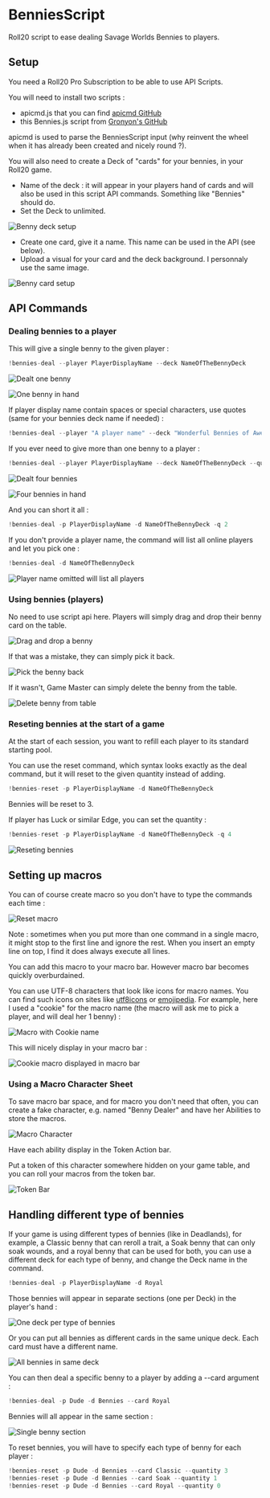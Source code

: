 # BenniesScript
Roll20 script to ease dealing Savage Worlds Bennies to players.

## Setup
You need a Roll20 Pro Subscription to be able to use API Scripts.

You will need to install two scripts :
* apicmd.js that you can find [apicmd GitHub](https://gist.github.com/goblinHordes/7424738)
* this Bennies.js script from [Gronyon's GitHub](https://github.com/gronyon/BenniesScript)

apicmd is used to parse the BenniesScript input (why reinvent the wheel when it has already been created and nicely round ?).

You will also need to create a Deck of "cards" for your bennies, in your Roll20 game.
* Name of the deck : it will appear in your players hand of cards and will also be used in this script API commands. Something like "Bennies" should do.
* Set the Deck to unlimited.

![Benny deck setup](doc-assets/benny-deck.png)

* Create one card, give it a name. This name can be used in the API (see below).
* Upload a visual for your card and the deck background. I personnaly use the same image.

![Benny card setup](doc-assets/benny-card.png)


## API Commands
### Dealing bennies to a player
This will give a single benny to the given player :
```javascript
!bennies-deal --player PlayerDisplayName --deck NameOfTheBennyDeck
```

![Dealt one benny](doc-assets/deal-1.png)

![One benny in hand](doc-assets/gronyon-hand-1.png)

If player display name contain spaces or special characters, use quotes (same for your bennies deck name if needed) :
```javascript
!bennies-deal --player "A player name" --deck "Wonderful Bennies of Awesome"
```

If you ever need to give more than one benny to a player :
```javascript
!bennies-deal --player PlayerDisplayName --deck NameOfTheBennyDeck --quantity 4
```

![Dealt four bennies](doc-assets/deal-4.png)

![Four bennies in hand](doc-assets/gronyon-hand-4.png)


And you can short it all :
```javascript
!bennies-deal -p PlayerDisplayName -d NameOfTheBennyDeck -q 2
```

If you don't provide a player name, the command will list all online players and let you pick one :
```javascript
!bennies-deal -d NameOfTheBennyDeck
```

![Player name omitted will list all players](doc-assets/omit-player-name.png)

### Using bennies (players)
No need to use script api here. Players will simply drag and drop their benny card on the table.

![Drag and drop a benny](doc-assets/drag-and-drop.png)

If that was a mistake, they can simply pick it back.

![Pick the benny back](doc-assets/oops.png)

If it wasn't, Game Master can simply delete the benny from the table.

![Delete benny from table](doc-assets/pick-it.png)


### Reseting bennies at the start of a game
At the start of each session, you want to refill each player to its standard starting pool.

You can use the reset command, which syntax looks exactly as the deal command, but it will reset to the given quantity instead of adding.
```javascript
!bennies-reset -p PlayerDisplayName -d NameOfTheBennyDeck
```
Bennies will be reset to 3.

If player has Luck or similar Edge, you can set the quantity :
```javascript
!bennies-reset -p PlayerDisplayName -d NameOfTheBennyDeck -q 4
```

![Reseting bennies](doc-assets/benny-reset-4.png)

## Setting up macros

You can of course create macro so you don't have to type the commands each time :

![Reset macro](doc-assets/simple-macro.png)

Note : sometimes when you put more than one command in a single macro, it might stop to the first line and ignore the rest. When you insert an empty line on top, I find it does always execute all lines.

You can add this macro to your macro bar. However macro bar becomes quickly overburdained.

You can use UTF-8 characters that look like icons for macro names. You can find such icons on sites like [utf8icons](https://www.utf8icons.com/subsets/miscellaneous-symbols-and-pictographs/100) or [emojipedia](https://emojipedia.org/). For example, here I used a "cookie" for the macro name (the macro will ask me to pick a player, and will deal her 1 benny) :

![Macro with Cookie name](doc-assets/macro-with-utf8-icons.png)

This will nicely display in your macro bar :

![Cookie macro displayed in macro bar](doc-assets/icons-in-macro-bar.png)

### Using a Macro Character Sheet
To save macro bar space, and for macro you don't need that often, you can create a fake character, e.g. named "Benny Dealer" and have her Abilities to store the macros. 

![Macro Character](doc-assets/benny-dealer-character.png)

Have each ability display in the Token Action bar.

Put a token of this character somewhere hidden on your game table, and you can roll your macros from the token bar.

![Token Bar](doc-assets/benny-dealer-in-game.png)


## Handling different type of bennies
If your game is using different types of bennies (like in Deadlands), for example, a Classic benny that can reroll a trait, a Soak benny that can only soak wounds, and a royal benny that can be used for both, you can use a different deck for each type of benny, and change the Deck name in the command.
```javascript
!bennies-deal -p PlayerDisplayName -d Royal 
```

Those bennies will appear in separate sections (one per Deck) in the player's hand :

![One deck per type of bennies](doc-assets/multi-bennies-as-multi-deck.png)

Or you can put all bennies as different cards in the same unique deck. Each card must have a different name.

![All bennies in same deck](doc-assets/multi-benny.png)

You can then deal a specific benny to a player by adding a --card argument :
```javascript
!bennies-deal -p Dude -d Bennies --card Royal
```

Bennies will all appear in the same section :

![Single benny section](doc-assets/single-benny-section.png)

To reset bennies, you will have to specify each type of benny for each player :
```javascript
!bennies-reset -p Dude -d Bennies --card Classic --quantity 3
!bennies-reset -p Dude -d Bennies --card Soak --quantity 1
!bennies-reset -p Dude -d Bennies --card Royal --quantity 0
```

